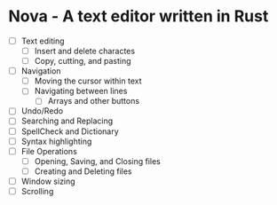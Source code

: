 # Nova - A text editor written in Rust

- [ ] Text editing
  - [ ] Insert and delete charactes
  - [ ] Copy, cutting, and pasting
- [ ] Navigation
  - [ ] Moving the cursor within text
  - [ ] Navigating between lines
    - [ ] Arrays and other buttons
- [ ] Undo/Redo
- [ ] Searching and Replacing
- [ ] SpellCheck and Dictionary
- [ ] Syntax highlighting
- [ ] File Operations
  - [ ] Opening, Saving, and Closing files
  - [ ] Creating and Deleting files
- [ ] Window sizing
- [ ] Scrolling

